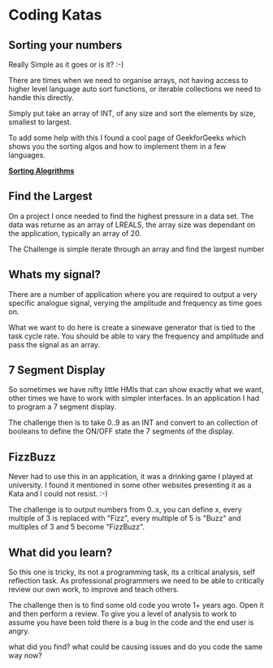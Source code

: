 # Coding Katas

## Sorting your numbers

Really Simple as it goes or is it? :-)

There are times when we need to organise arrays, not having access to higher level language auto sort functions, or iterable collections we need to handle this directly.

Simply put take an array of INT, of any size and sort the elements by size, smallest to largest.

To add some help with this I found a cool page of GeekforGeeks which shows you the sorting algos and how to implement them in a few languages. 

**[Sorting Alogrithms](https://www.geeksforgeeks.org/sorting-algorithms/?ref=lbp)**

## Find the Largest

On a project I once needed to find the highest pressure in a data set. The data was returne as an array of LREALS, the array size was dependant on the application, typically an array of 20.

The Challenge is simple iterate through an array and find the largest number

## Whats my signal?

There are a number of application where you are required to output a very specific analogue signal, verying the amplitude and frequency as time goes on. 

What we want to do here is create a sinewave generator that is tied to the task cycle rate. You should be able to vary the frequency and amplitude and pass the signal as an array.

## 7 Segment Display

So sometimes we have nifty little HMIs that can show exactly what we want, other times we have to work with simpler interfaces. In an application I had to program a 7 segment display.

The challenge then is to take 0..9 as an INT and convert to an collection of booleans to define the ON/OFF state the 7 segments of the display.

## FizzBuzz

Never had to use this in an application, it was a drinking game I played at university. I found it mentioned in some other websites presenting it as a Kata and I could not resist. :-)

The challenge is to output numbers from 0..x, you can define x, every multiple of 3 is replaced with "Fizz", every multiple of 5 is "Buzz" and multiples of 3 and 5 become "FizzBuzz".

## What did you learn?

So this one is tricky, its not a programming task, its a critical analysis, self reflection task. As professional programmers we need to be able to critically review our own work, to improve and teach others.

The challenge then is to find some old code you wrote 1+ years ago. Open it and then perform a review. To give you a level of analysis to work to assume you have been told there is a bug in the code and the end user is angry. 

what did you find? what could be causing issues and do you code the same way now?